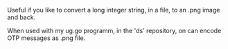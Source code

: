 Useful if you like to convert a long integer string, in a file, to an .png image and back.

When used with my ug.go programm, in the 'ds' repository, on can encode OTP messages as
.png file.
